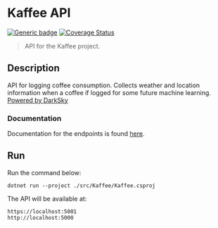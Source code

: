# Kaffee API

[![Generic badge](https://img.shields.io/badge/version-0.4.0-<>.svg)](https://shields.io/)
[![Coverage Status](https://coveralls.io/repos/github/wel-shy/kaffee-api/badge.svg?branch=)](https://coveralls.io/github/wel-shy/kaffee-api?branch=master)

> API for the Kaffee project.

## Description

API for logging coffee consumption. Collects weather and location information when a
coffee if logged for some future machine learning. [Powered by DarkSky](https://darksky.net/poweredby)

### Documentation

Documentation for the endpoints is found [here](https://api.kaffee.dwelsh.uk).

## Run

Run the command below:

```console
dotnet run --project ./src/Kaffee/Kaffee.csproj
```

The API will be available at:

```console
https://localhost:5001
http://localhost:5000
```
